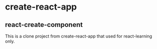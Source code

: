 # create-react-app
## react-create-component

This is a clone project from create-react-app that used for react-learning only.
